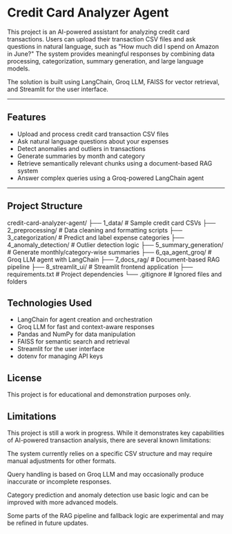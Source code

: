 # Credit Card Analyzer Agent

This project is an AI-powered assistant for analyzing credit card transactions. Users can upload their transaction CSV files and ask questions in natural language, such as "How much did I spend on Amazon in June?" The system provides meaningful responses by combining data processing, categorization, summary generation, and large language models.

The solution is built using LangChain, Groq LLM, FAISS for vector retrieval, and Streamlit for the user interface.

---

## Features

- Upload and process credit card transaction CSV files
- Ask natural language questions about your expenses
- Detect anomalies and outliers in transactions
- Generate summaries by month and category
- Retrieve semantically relevant chunks using a document-based RAG system
- Answer complex queries using a Groq-powered LangChain agent

---

## Project Structure

credit-card-analyzer-agent/
├── 1_data/ # Sample credit card CSVs
├── 2_preprocessing/ # Data cleaning and formatting scripts
├── 3_categorization/ # Predict and label expense categories
├── 4_anomaly_detection/ # Outlier detection logic
├── 5_summary_generation/ # Generate monthly/category-wise summaries
├── 6_qa_agent_groq/ # Groq LLM agent with LangChain
├── 7_docs_rag/ # Document-based RAG pipeline
├── 8_streamlit_ui/ # Streamlit frontend application
├── requirements.txt # Project dependencies
└── .gitignore # Ignored files and folders

## Technologies Used

- LangChain for agent creation and orchestration
- Groq LLM for fast and context-aware responses
- Pandas and NumPy for data manipulation
- FAISS for semantic search and retrieval
- Streamlit for the user interface
- dotenv for managing API keys

## License

This project is for educational and demonstration purposes only.

## Limitations
This project is still a work in progress. While it demonstrates key capabilities of AI-powered transaction analysis, there are several known limitations:

The system currently relies on a specific CSV structure and may require manual adjustments for other formats.

Query handling is based on Groq LLM and may occasionally produce inaccurate or incomplete responses.

Category prediction and anomaly detection use basic logic and can be improved with more advanced models.


Some parts of the RAG pipeline and fallback logic are experimental and may be refined in future updates.

